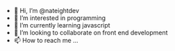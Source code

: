 - 👋 Hi, I’m @nateightdev
- 👀 I’m interested in programming
- 🌱 I’m currently learning javascript
- 💞️ I’m looking to collaborate on front end development
- 📫 How to reach me ...

<!---
nateightdev/nateightdev is a ✨ special ✨ repository because its `README.md` (this file) appears on your GitHub profile.
You can click the Preview link to take a look at your changes.
--->
